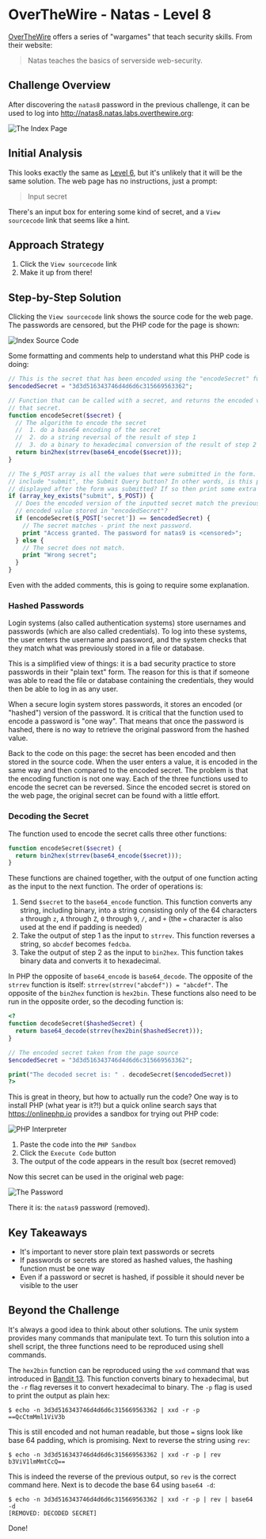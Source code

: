 # OverTheWire - Natas - Level 8

[OverTheWire](https://overthewire.org) offers a series of "wargames" that teach
security skills. From their website:

> Natas teaches the basics of serverside web-security.

## Challenge Overview

After discovering the `natas8` password in the previous challenge, it can be
used to log into http://natas8.natas.labs.overthewire.org:

![The Index Page](images/level_08/00_index_page.png)

## Initial Analysis

This looks exactly the same as [Level 6](./level_06.md), but it's unlikely that
it will be the same solution. The web page has no instructions, just a prompt:

> Input secret

There's an input box for entering some kind of secret, and a `View sourcecode`
link that seems like a hint.

## Approach Strategy

1. Click the `View sourcecode` link
1. Make it up from there!

## Step-by-Step Solution

Clicking the `View sourcecode` link shows the source code for the web page. The
passwords are censored, but the PHP code for the page is shown:

![Index Source Code](images/level_08/01_index_source_code.png)

Some formatting and comments help to understand what this PHP code is doing:

```php
// This is the secret that has been encoded using the "encodeSecret" function.
$encodedSecret = "3d3d516343746d4d6d6c315669563362";

// Function that can be called with a secret, and returns the encoded version of
// that secret.
function encodeSecret($secret) {
  // The algorithm to encode the secret
  //  1. do a base64 encoding of the secret
  //  2. do a string reversal of the result of step 1
  //  3. do a binary to hexadecimal conversion of the result of step 2
  return bin2hex(strrev(base64_encode($secret)));
}

// The $_POST array is all the values that were submitted in the form. Does it
// include "submit", the Submit Query button? In other words, is this page being
// displayed after the form was submitted? If so then print some extra text.
if (array_key_exists("submit", $_POST)) {
  // Does the encoded version of the inputted secret match the previously
  // encoded value stored in "encodedSecret"?
  if (encodeSecret($_POST['secret']) == $encodedSecret) {
    // The secret matches - print the next password.
    print "Access granted. The password for natas9 is <censored>";
  } else {
    // The secret does not match.
    print "Wrong secret";
  }
}
```

Even with the added comments, this is going to require some explanation.

### Hashed Passwords

Login systems (also called authentication systems) store usernames and passwords
(which are also called credentials). To log into these systems, the user
enters the username and password, and the system checks that they match what was
previously stored in a file or database.

This is a simplified view of things: it is a bad security practice to store
passwords in their "plain text" form. The reason for this is that if someone was
able to read the file or database containing the credentials, they would then be
able to log in as any user.

When a secure login system stores passwords, it stores an encoded (or "hashed") version of the password. It is critical that the function used to encode a
password is "one way". That means that once the password is hashed, there is no
way to retrieve the original password from the hashed value.

Back to the code on this page: the secret has been encoded and then stored in
the source code. When the user enters a value, it is encoded in the same way and
then compared to the encoded secret. The problem is that the encoding function
is not one way. Each of the three functions used to encode the secret can be
reversed. Since the encoded secret is stored on the web page, the original
secret can be found with a little effort.

### Decoding the Secret

The function used to encode the secret calls three other functions:

```php
function encodeSecret($secret) {
  return bin2hex(strrev(base64_encode($secret)));
}
```

These functions are chained together, with the output of one function acting as
the input to the next function. The order of operations is:

1. Send `$secret` to the `base64_encode` function. This function converts any
   string, including binary, into a string consisting only of the 64 characters
   `a` through `z`, `A` through `Z`, `0` through `9`, `/`, and `+` (the `=`
   character is also used at the end if padding is needed)
2. Take the output of step 1 as the input to `strrev`. This function reverses a
   string, so `abcdef` becomes `fedcba`.
3. Take the output of step 2 as the input to `bin2hex`. This function takes
   binary data and converts it to hexadecimal.

In PHP the opposite of `base64_encode` is `base64_decode`. The opposite of the
`strrev` function is itself: `strrev(strrev("abcdef")) = "abcdef"`. The opposite
of the `bin2hex` function is `hex2bin`. These functions also need to be run in
the opposite order, so the decoding function is:

```php
<?
function decodeSecret($hashedSecret) {
  return base64_decode(strrev(hex2bin($hashedSecret)));
}

// The encoded secret taken from the page source
$encodedSecret = "3d3d516343746d4d6d6c315669563362";

print("The decoded secret is: " . decodeSecret($encodedSecret))
?>
```

This is great in theory, but how to actually run the code? One way is to install
PHP (what year is it?!) but a quick online search says that https://onlinephp.io
provides a sandbox for trying out PHP code:

![PHP Interpreter](images/level_08/02_php_interpreter.png)

1. Paste the code into the `PHP Sandbox`
2. Click the `Execute Code` button
3. The output of the code appears in the result box (secret removed)

Now this secret can be used in the original web page:

![The Password](images/level_08/03_password.png)

There it is: the `natas9` password (removed).

## Key Takeaways

- It's important to never store plain text passwords or secrets
- If passwords or secrets are stored as hashed values, the hashing function must
  be one way
- Even if a password or secret is hashed, if possible it should never be visible
  to the user

## Beyond the Challenge

It's always a good idea to think about other solutions. The unix system provides
many commands that manipulate text. To turn this solution into a shell script,
the three functions need to be reproduced using shell commands.

The `hex2bin` function can be reproduced using the `xxd` command that was
introduced in [Bandit 13](../bandit/level_13.md). This function converts binary
to hexadecimal, but the `-r` flag reverses it to convert hexadecimal to binary.
The `-p` flag is used to print the output as plain hex:

```
$ echo -n 3d3d516343746d4d6d6c315669563362 | xxd -r -p
==QcCtmMml1ViV3b
```

This is still encoded and not human readable, but those `=` signs look like base
64 padding, which is promising. Next to reverse the string using `rev`:

```
$ echo -n 3d3d516343746d4d6d6c315669563362 | xxd -r -p | rev
b3ViV1lmMmtCcQ==
```

This is indeed the reverse of the previous output, so `rev` is the correct
command here. Next is to decode the base 64 using `base64 -d`:

```
$ echo -n 3d3d516343746d4d6d6c315669563362 | xxd -r -p | rev | base64 -d
[REMOVED: DECODED SECRET]
```

Done!
